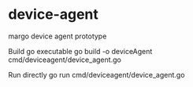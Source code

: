# device-agent
margo device agent prototype


Build go executable
go build -o deviceAgent cmd/deviceagent/device_agent.go

Run directly
go run cmd/deviceagent/device_agent.go
